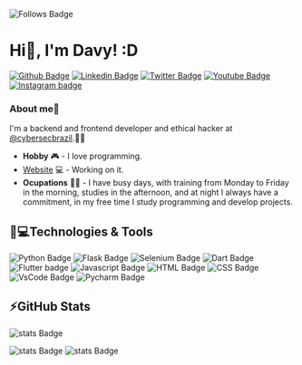 ![Follows Badge](https://img.shields.io/github/followers/eu-davyzin.svg?style=social&label=Follow&maxAge=2592000) ![]()
# Hi👋, I'm Davy! :D

[![Github Badge](https://img.shields.io/badge/GitHub-100000?style=for-the-badge&logo=github&logoColor=white&link=https://github.com/eu-davyzin)](https://github.com/eu-davyzin)
[![Linkedin Badge](https://img.shields.io/badge/LinkedIn-0077B5?style=for-the-badge&logo=linkedin&logoColor=white&link=https://www.linkedin.com/in/davyzin/)](https://www.linkedin.com/in/davyzin/)
[![Twitter Badge](https://img.shields.io/badge/Twitter-1DA1F2?style=for-the-badge&logo=twitter&logoColor=white&link=https://twitter.com/eu_davyzin)](https://twitter.com/eu_davyzin)
[![Youtube Badge](https://img.shields.io/badge/YouTube-FF0000?style=for-the-badge&logo=youtube&logoColor=white&link=https://www.youtube.com/channel/UCsS4CYtOOno56rVthmQLyYw)](https://www.youtube.com/channel/UCsS4CYtOOno56rVthmQLyYw)
[![Instagram badge](https://img.shields.io/badge/Instagram-E4405F?style=for-the-badge&logo=instagram&logoColor=white&link=https://www.instagram.com/eu.davyzin/)](https://www.instagram.com/eu.davyzin/)

### About me🤴
I'm a backend and frontend developer and ethical hacker at [@cybersecbrazil](https://www.instagram.com/cybersecbraziloficial/).🐱‍💻
* **Hobby** 🎮 - I love programming.
* [Website](eu-davyzin.github.io/mypage/) 💻 - Working on it.
* **Ocupations** 👨‍💻 - I have busy days, with training from Monday to Friday in the morning, studies in the afternoon, and at night I always have a commitment, in my free time I study programming and develop projects.

## 🚀💻Technologies & Tools

![Python Badge](https://img.shields.io/badge/Python-14354C?style=for-the-badge&logo=python&logoColor=white) ![Flask Badge](https://img.shields.io/badge/Flask-000000?style=for-the-badge&logo=flask&logoColor=white) ![Selenium Badge](https://img.shields.io/badge/Selenium-43B02A?style=for-the-badge&logo=Selenium&logoColor=white) ![Dart Badge](https://img.shields.io/badge/Dart-0175C2?style=for-the-badge&logo=dart&logoColor=white) ![Flutter badge](https://img.shields.io/badge/Flutter-02569B?style=for-the-badge&logo=flutter&logoColor=white) ![Javascript Badge](https://img.shields.io/badge/JavaScript-F7DF1E?style=for-the-badge&logo=javascript&logoColor=black) ![HTML Badge](https://img.shields.io/badge/HTML5-E34F26?style=for-the-badge&logo=html5&logoColor=white) ![CSS Badge](https://img.shields.io/badge/CSS3-1572B6?style=for-the-badge&logo=css3&logoColor=white) ![VsCode Badge](https://img.shields.io/badge/Visual_Studio_Code-0078D4?style=for-the-badge&logo=visual%20studio%20code&logoColor=white) ![Pycharm Badge](https://img.shields.io/badge/PyCharm-000000.svg?&style=for-the-badge&logo=PyCharm&logoColor=white)

## ⚡GitHub Stats

![stats Badge](https://github-readme-stats.vercel.app/api?username=eu-davyzin)

![stats Badge](https://github-readme-stats.vercel.app/api/top-langs/?username=eu-davyzin) ![stats Badge](https://github-readme-streak-stats.herokuapp.com/?user=eu-davyzin) 

